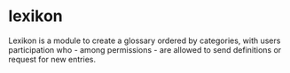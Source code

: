 lexikon
=======

Lexikon is a module to create a glossary ordered by categories, with users participation who - among permissions - are allowed to send definitions or request for new entries. 
